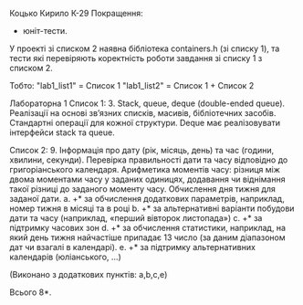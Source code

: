 Коцько Кирило К-29
Покращення: 
- юніт-тести.

У проекті зі списком 2 наявна бібліотека containers.h (зі списку 1),
та тести які перевіряють коректність роботи завдання зі списку 1 
з списком 2.

Тобто:
"lab1_list1" = Список 1
"lab1_list2" = Список 1 + Список 2

Лабораторна 1
Список 1:
3. Stack, queue, deque (double-ended queue). Реалізації на основі
зв’язних списків, масивів, бібліотечних засобів. Стандартні операції
для кожної структури. Deque має реалізовувати інтерфейси stack та
queue.

Список 2:
9. Інформація про дату (рік, місяць, день) та час (години, хвилини,
секунди). Перевірка правильності дати та часу відповідно до
григоріанського календаря. Арифметика моментів часу: різниця між
двома моментами часу у заданих одиницях, додавання чи віднімання
такої різниці до заданого моменту часу. Обчислення дня тижня для
заданої дати.
a. +* за обчислення додаткових параметрів, наприклад, номер
тижня в місяці та в році
b. +* за альтернативні варіанти побудови дати та часу (наприклад,
«перший вівторок листопада»)
c. +* за підтримку часових зон
d. +* за обчислення статистики, наприклад, на який день тижня
найчастіше припадає 13 число (за даним діапазоном дат чи
взагалі в календарі).
e. +* за підтримку альтернативних календарів (юліанського, …)

(Виконано з додаткових пунктів: a,b,c,e)

Всього 8*.